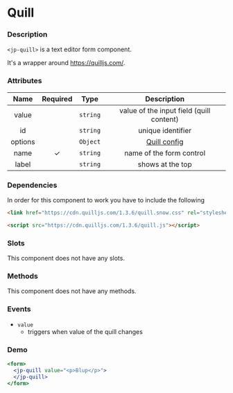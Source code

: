 # Quill

### Description

`<jp-quill>` is a text editor form component.

It's a wrapper around https://quilljs.com/.

### Attributes

| **Name** | **Required** | **Type** | **Description** |
| :----: | :----: | :----: | :---: |
| value | | `string` | value of the input field (quill content) |
| id | | `string`| unique identifier |
| options | |`Object` | [Quill config](https://quilljs.com/docs/configuration/)|
| name | ✓ | `string` |  name of the form control |
| label | | `string` | shows at the top |

### Dependencies

In order for this component to work you have to include the following

```html
<link href="https://cdn.quilljs.com/1.3.6/quill.snow.css" rel="stylesheet">
```
```html
<script src="https://cdn.quilljs.com/1.3.6/quill.js"></script>
```

### Slots

This component does not have any slots.

### Methods

This component does not have any methods.

### Events

- `value` 
  - triggers when value of the quill changes

### Demo

```jsx live
<form>
  <jp-quill value="<p>Blup</p>">
  </jp-quill>
</form>
```
